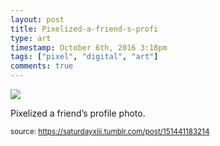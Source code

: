 ```yaml
---
layout: post
title: Pixelized-a-friend-s-profi
type: art
timestamp: October 6th, 2016 3:18pm
tags: ["pixel", "digital", "art"]
comments: true
---
```

<img src="https://saturdayxiii.github.io/media/151441183214.png"/>

Pixelized a friend’s profile photo.
 
  
<small>source: https://saturdayxiii.tumblr.com/post/151441183214</small>